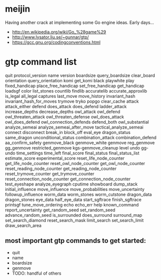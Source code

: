 # meijin

Having another crack at implementing some Go engine ideas. Early days...

* http://en.wikipedia.org/wiki/Go_%28game%29
* http://www.lysator.liu.se/~gunnar/gtp/
* https://gcc.gnu.org/codingconventions.html


# gtp command list

quit
protocol_version
name
version
boardsize
query_boardsize
clear_board
orientation
query_orientation
komi
get_komi
black
playwhite
play
fixed_handicap
place_free_handicap
set_free_handicap
get_handicap
loadsgf
color
list_stones
countlib
findlib
accuratelib
accurate_approxlib
is_legal
all_legal
captures
last_move
move_history
invariant_hash
invariant_hash_for_moves
trymove
tryko
popgo
clear_cache
attack
attack_either
defend
does_attack
does_defend
ladder_attack
increase_depths
decrease_depths
owl_attack
owl_defend
owl_threaten_attack
owl_threaten_defense
owl_does_attack
owl_does_defend
owl_connection_defends
defend_both
owl_substantial
analyze_semeai
analyze_semeai_after_move
tactical_analyze_semeai
connect
disconnect
break_in
block_off
eval_eye
dragon_status
same_dragon
unconditional_status
combination_attack
combination_defend
aa_confirm_safety
genmove_black
genmove_white
genmove
reg_genmove
gg_genmove
restricted_genmove
kgs-genmove_cleanup
level
undo
gg-undo
time_settings
time_left
final_score
final_status
final_status_list
estimate_score
experimental_score
reset_life_node_counter
get_life_node_counter
reset_owl_node_counter
get_owl_node_counter
reset_reading_node_counter
get_reading_node_counter
reset_trymove_counter
get_trymove_counter
reset_connection_node_counter
get_connection_node_counter
test_eyeshape
analyze_eyegraph
cputime
showboard
dump_stack
initial_influence
move_influence
move_probabilities
move_uncertainty
followup_influence
worm_data
worm_stones
worm_cutstone
dragon_data
dragon_stones
eye_data
half_eye_data
start_sgftrace
finish_sgftrace
printsgf
tune_move_ordering
echo
echo_err
help
known_command
report_uncertainty
get_random_seed
set_random_seed
advance_random_seed
is_surrounded
does_surround
surround_map
set_search_diamond
reset_search_mask
limit_search
set_search_limit
draw_search_area

## most important gtp commands to get started:
* quit
* name
* boardsize
* genmove
* TODO: handful of others
